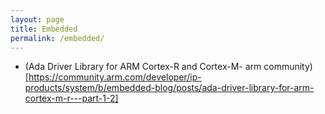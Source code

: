 ```yaml
---
layout: page
title: Embedded
permalink: /embedded/
---
```


- (Ada Driver Library for ARM Cortex-R and Cortex-M- arm community)[https://community.arm.com/developer/ip-products/system/b/embedded-blog/posts/ada-driver-library-for-arm-cortex-m-r---part-1-2]

